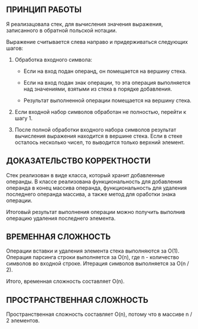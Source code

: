 ## ПРИНЦИП РАБОТЫ

Я реализацовала стек, для вычисления значения выражения, записанного в обратной польской нотации.

Выражение считывается слева направо и придерживаться следующих шагов:

1. Обработка входного символа:

    - Если на вход подан операнд, он помещается на вершину стека.

    - Если на вход подан знак операции, то эта операция выполняется над значениями, взятыми из стека в порядке добавления.

    - Результат выполненной операции помещается на вершину стека.

2. Если входной набор символов обработан не полностью, перейти к шагу 1.

3. После полной обработки входного набора символов результат вычисления выражения находится в вершине стека. Если в стеке осталось несколько чисел, то выводится только верхний элемент.

## ДОКАЗАТЕЛЬСТВО КОРРЕКТНОСТИ

Стек реализован в виде класса, который хранит добавленные операнды. В классе реализована функциональность для добавления операнда в конец массива операнда, функциональность для удаления последнего операнда массива, а также метод для оработки знака операции.

Итоговый результат выполнения операции можно получить выполнив операцию удаления последнего элемента.

## ВРЕМЕННАЯ СЛОЖНОСТЬ

Операции вставки и удаления элемента стека выполняются за O(1). Операция парсинга строки выполняется за O(n), где n - количество символов во входной строке. Итерация символов выполняется за O(n / 2).

Итого, временная сложность составляет O(n).

## ПРОСТРАНСТВЕННАЯ СЛОЖНОСТЬ

Пространственная сложность составляет O(n), потому что в массиве n / 2 элементов.
